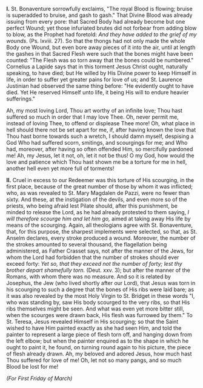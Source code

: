 
**I\.** St. Bonaventure sorrowfully exclaims, \"The royal Blood is flowing; bruise is superadded to bruise, and gash to gash.\" That Divine Blood was already issuing from every pore: that Sacred Body had already become but one perfect Wound; yet those infuriated brutes did not forbear from adding blow to blow, as the Prophet had foretold: *And they have added to the grief of my wounds*. (Ps. lxviii. 27). So that the thongs had not only made the whole Body one Wound, but even bore away pieces of it into the air, until at length the gashes in that Sacred Flesh were such that the bones might have been counted: \"The Flesh was so torn away that the bones could be numbered.\" Cornelius a Lapide says that in this torment Jesus Christ ought, naturally speaking, to have died; but He willed by His Divine power to keep Himself in life, in order to suffer yet greater pains for love of us; and St. Laurence Justinian had observed the same thing before: \"He evidently ought to have died. Yet He reserved Himself unto life, it being His will to endure heavier sufferings.\"

Ah, my most loving Lord, Thou art worthy of an infinite love; Thou hast suffered so much in order that I may love Thee. Oh, never permit me, instead of loving Thee, to offend or displease Thee more! Oh, what place in hell should there not be set apart for me, if, after having known the love that Thou hast borne towards such a wretch, I should damn myself, despising a God Who had suffered scorn, smitings, and scourgings for me; and Who had, moreover, after having so often offended Him, so mercifully pardoned me! Ah, my Jesus, let it not, oh, let it not be thus! O my God, how would the love and patience which Thou hast shown me be a torture for me in hell, another hell even yet more full of torments!

**II\.** Cruel in excess to our Redeemer was this torture of His scourging, in the first place, because of the great number of those by whom it was inflicted; who, as was revealed to St. Mary Magdalen de Pazzi, were no fewer than sixty. And these, at the instigation of the devils, and even more so of the priests, who being afraid lest Pilate should, after this punishment, be minded to release the Lord, as he had already protested to them saying, *I will therefore scourge him and let him go,* aimed at taking away His life by means of the scourging. Again, all theologians agree with St. Bonaventure, that, for this purpose, the sharpest implements were selected, so that, as St. Anselm declares, every stroke produced a wound. Moreover, the number of the strokes amounted to several thousand, the flagellation being administered, as Father Crasset says, not after the manner of the Jews, for whom the Lord had forbidden that the number of strokes should ever exceed forty: *Yet so, that they exceed not the number of forty; lest thy brother depart shamefully torn.* (Deut. xxv. 3); but after the manner of the Romans, with whom there was no measure. And so it is related by Josephus, the Jew (who lived shortly after our Lord), that Jesus was torn in his scourging to such a degree that the bones of His ribs were laid bare; as it was also revealed by the most Holy Virgin to St. Bridget in these words \"I, who was standing by, saw His body scourged to the very ribs, so that His ribs themselves might be seen. And what was even yet more bitter still, when the scourges were drawn back, His flesh was furrowed by them.\" To St. Teresa, Jesus revealed Himself in His scourging; so that the Saint wished to have Him painted exactly as she had seen Him, and told the painter to represent a large piece of flesh torn off, and hanging down from the left elbow; but when the painter enquired as to the shape in which he ought to paint it, he found, on turning round again to his picture, the piece of flesh already drawn. Ah, my beloved and adored Jesus, how much hast Thou suffered for love of me! Oh, let not so many pangs, and so much Blood be lost for me!

*(For First Friday of March)*

